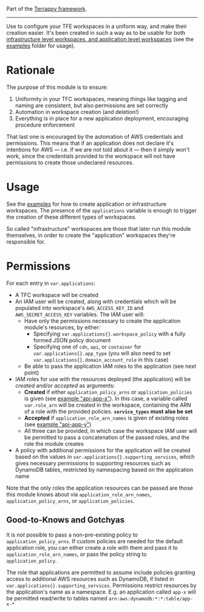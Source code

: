 Part of the [Terrappy framework](https://github.com/guidion-digital/terrappy).

---

Use to configure your TFE workspaces in a uniform way, and make their creation easier. It's been created in such a way as to be usable for both [infrastructure level workspaces, and application level workspaces](https://github.com/guidion-digital/terrappy) (see the [examples](./examples) folder for usage).

# Rationale

The purpose of this module is to ensure:

1. Uniformity in your TFC workspaces, meaning things like tagging and naming are consistent, but also permissions are set correctly
1. Automation in workspace creation (and deletion!)
1. Everything is in place for a new application deployment, encouraging procedure enforcement

That last one is encouraged by the automation of AWS credentials and permissions. This means that if an application does not declare it's intentions for AWS — i.e. if we are not told about it — then it simply won't work, since the credentials provided to the workspace will not have permissions to create those undeclared resources.

# Usage

See the [examples](./examples/test_app/README.md) for how to create application or infrastructure workspaces. The presence of the `applications` variable is enough to trigger the creation of these different types of workspaces.

So called "infrastructure" workspaces are those that later run this module themselves, in order to create the "application" workspaces they're responsible for.

# Permissions

For each entry in `var.applications`:

- A TFC workspace will be created
- An IAM user will be created, along with credentials which will be populated into workspace's `AWS_ACCESS_KEY_ID` and `AWS_SECRET_ACCESS_KEY` variables. The IAM user will:
  - Have only the permissions necessary to create the application module's resources, by either:
    - Specifying `var.applications{}.workspace_policy` with a fully formed JSON policy document
    - Specifying one of `cdn`, `api`, or `container` for `var.applications{}.app_type` (you will also need to set `var.applications{}.domain_account_role` in this case)
  - Be able to pass the application IAM roles to the application (see next point)
- IAM roles for use with the resources deployed (the application) will be _created_ and/or _accepted_ as arguments:
  - **Created** if either `application_policy_arns` or `application_policies` is given (see [example "api-app-x"](./examples/application/main.tf)). In this case, a variable called `var.role_arn` will be created in the workspace, containing the ARN of a role with the provided policies. **`service_types` must also be set**
  - **Accepted** if `application_role_arn_names` is given of existing roles (see [example "api-app-y"](./examples/application/main.tf))
  - All three can be provided, in which case the workspace IAM user will be permitted to pass a concatenation of the passed roles, and the role the module creates
- A policy with additional permissions for the application will be created based on the values in `var.applications{}.supporting_services`, which gives necessary permissions to supporting resources such as DynamoDB tables, restricted by namespacing based on the application name

Note that the only roles the application resources can be passed are those this module knows about via `application_role_arn_names`, `application_policy_arns`, or `application_policies`.

## Good-to-Knows and Gotchyas

It is _not_ possible to pass a non-pre-existing policy to `application_policy_arns`. If custom policies are needed for the default application role, you can either create a role with them and pass it to `application_role_arn_names`, or pass the policy string to `application_policy`.

The role that applications are permitted to assume include policies granting access to additional AWS resources such as DynamoDB, if listed in `var.applications{}.supporting_services`. Permissions restrict resources by the application's name as a namespace. E.g. an application called `app-x` will be permitted read/write to tables named `arn:aws:dynamodb:*:*:table/app-x-*`
